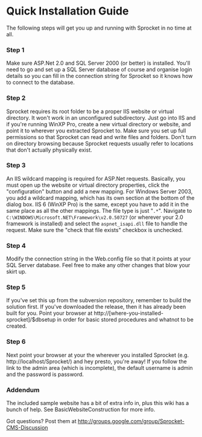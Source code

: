 # Quick Installation Guide #

The following steps will get you up and running with Sprocket in no time at all.

### Step 1 ###
Make sure ASP.Net 2.0 and SQL Server 2000 (or better) is installed. You'll need to go and set up a SQL Server database of course and organise login details so you can fill in the connection string for Sprocket so it knows how to connect to the database.

### Step 2 ###
Sprocket requires its root folder to be a proper IIS website or virtual directory. It won't work in an unconfigured subdirectory. Just go into IIS and if you're running WinXP Pro, create a new virtual directory or website, and point it to wherever you extracted Sprocket to. Make sure you set up full permissions so that Sprocket can read and write files and folders. Don't turn on directory browsing because Sprocket requests usually refer to locations that don't actually physically exist.

### Step 3 ###
An IIS wildcard mapping is required for ASP.Net requests. Basically, you must open up the website or virtual directory properties, click the "configuration" button and add a new mapping. For Windows Server 2003, you add a wildcard mapping, which has its own section at the bottom of the dialog box. IIS 6 (WinXP Pro) is the same, except you have to add it in the same place as all the other mappings. The file type is just "`.*`". Navigate to `C:\WINDOWS\Microsoft.NET\Framework\v2.0.50727` (or wherever your 2.0 framework is installed) and select the `aspnet_isapi.dll` file to handle the request. Make sure the "check that file exists" checkbox is unchecked.

### Step 4 ###
Modify the connection string in the Web.config file so that it points at your SQL Server database. Feel free to make any other changes that blow your skirt up.

### Step 5 ###
If you've set this up from the subversion repository, remember to build the solution first. If you've downloaded the release, then it has already been built for you. Point your browser at http://[where-you-installed-sprocket]/$dbsetup in order for basic stored procedures and whatnot to be created.

### Step 6 ###
Next point your browser at your the wherever you installed Sprocket (e.g. http://localhost/Sprocket/) and hey presto, you're away! If you follow the link to the admin area (which is incomplete), the default username is admin and the password is password.

### Addendum ###
The included sample website has a bit of extra info in, plus this wiki has a bunch of help. See BasicWebsiteConstruction for more info.

Got questions? Post them at http://groups.google.com/group/Sprocket-CMS-Discussion